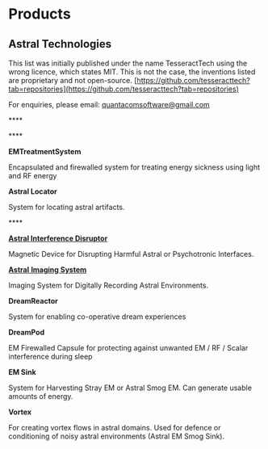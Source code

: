 # Products

## Astral Technologies

This list was initially published under the name TesseractTech using the wrong licence, which states MIT. This is not the case, the inventions listed are proprietary and not open-source. [https://github.com/tesseracttech?tab=repositories](https://github.com/tesseracttech?tab=repositories)

For enquiries, please email: quantacomsoftware@gmail.com

\*\*\*\*







\*\*\*\*



**EMTreatmentSystem**

Encapsulated and firewalled system for treating energy sickness using light and RF energy



**Astral Locator**

System for locating astral artifacts.



\*\*\*\*







[**Astral Interference Disruptor**](https://github.com/tesseracttech/Astral-Interference-Disruptor)

Magnetic Device for Disrupting Harmful Astral or Psychotronic Interfaces.



[**Astral** **Imaging System**](https://github.com/tesseracttech/Astral-Imaging-System)

Imaging System for Digitally Recording Astral Environments.



**DreamReactor**

System for enabling co-operative dream experiences



**DreamPod**

EM Firewalled Capsule for protecting against unwanted EM / RF / Scalar interference during sleep



**EM Sink**

System for Harvesting Stray EM or Astral Smog EM. Can generate usable amounts of energy.



**Vortex**

For creating vortex flows in astral domains. Used for defence or conditioning of noisy astral environments \(Astral EM Smog Sink\).

